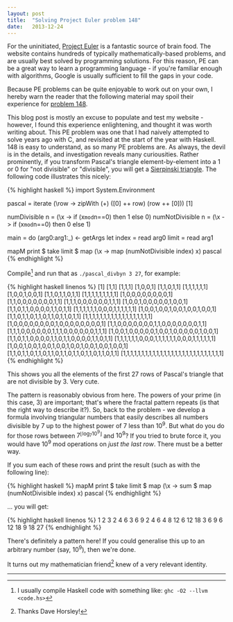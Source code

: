 ```yaml
---
layout: post
title:  "Solving Project Euler problem 148"
date:   2013-12-24
---
```


For the uninitiated, [Project Euler](projecteuler.net) is a fantastic source of brain food. The website contains hundreds of typically mathematically-based problems, and are usually best solved by programming solutions. For this reason, PE can be a great way to learn a programming language - if you're familiar enough with algorithms, Google is usually sufficient to fill the gaps in your code.

Because PE problems can be quite enjoyable to work out on your own, I hereby warn the reader that the following material may spoil their experience for [problem 148](http://projecteuler.net/problem=148).

This blog post is mostly an excuse to populate and test my website - however, I found this experience enlightening, and thought it was worth writing about. This PE problem was one that I had naively attempted to solve years ago with C, and revisited at the start of the year with Haskell. 148 is easy to understand, as so many PE problems are. As always, the devil is in the details, and investigation reveals many curiousities. Rather prominently, if you transform Pascal's triangle element-by-element into a 1 or 0 for "not divisible" or "divisible", you will get a [Sierpinski triangle](http://en.wikipedia.org/wiki/Sierpinski_triangle). The following code illustrates this nicely:

{% highlight haskell %}
import System.Environment

pascal = iterate (\row -> zipWith (+) ([0] ++ row) (row ++ [0])) [1]

numDivisible n = (\x -> if (x`mod`n==0) then 1 else 0)
numNotDivisible n = (\x -> if (x`mod`n==0) then 0 else 1)

main = do
  (arg0:arg1:_) <- getArgs
  let index = read arg0
      limit = read arg1

  mapM print $ take limit $ map (\x -> map (numNotDivisible index) x) pascal
{% endhighlight %}

Compile[^1] and run that as `./pascal_divbyn 3 27`, for example:

{% highlight haskell linenos %}
[1]
[1,1]
[1,1,1]
[1,0,0,1]
[1,1,0,1,1]
[1,1,1,1,1,1]
[1,0,0,1,0,0,1]
[1,1,0,1,1,0,1,1]
[1,1,1,1,1,1,1,1,1]
[1,0,0,0,0,0,0,0,0,1]
[1,1,0,0,0,0,0,0,0,1,1]
[1,1,1,0,0,0,0,0,0,1,1,1]
[1,0,0,1,0,0,0,0,0,1,0,0,1]
[1,1,0,1,1,0,0,0,0,1,1,0,1,1]
[1,1,1,1,1,1,0,0,0,1,1,1,1,1,1]
[1,0,0,1,0,0,1,0,0,1,0,0,1,0,0,1]
[1,1,0,1,1,0,1,1,0,1,1,0,1,1,0,1,1]
[1,1,1,1,1,1,1,1,1,1,1,1,1,1,1,1,1,1]
[1,0,0,0,0,0,0,0,0,1,0,0,0,0,0,0,0,0,1]
[1,1,0,0,0,0,0,0,0,1,1,0,0,0,0,0,0,0,1,1]
[1,1,1,0,0,0,0,0,0,1,1,1,0,0,0,0,0,0,1,1,1]
[1,0,0,1,0,0,0,0,0,1,0,0,1,0,0,0,0,0,1,0,0,1]
[1,1,0,1,1,0,0,0,0,1,1,0,1,1,0,0,0,0,1,1,0,1,1]
[1,1,1,1,1,1,0,0,0,1,1,1,1,1,1,0,0,0,1,1,1,1,1,1]
[1,0,0,1,0,0,1,0,0,1,0,0,1,0,0,1,0,0,1,0,0,1,0,0,1]
[1,1,0,1,1,0,1,1,0,1,1,0,1,1,0,1,1,0,1,1,0,1,1,0,1,1]
[1,1,1,1,1,1,1,1,1,1,1,1,1,1,1,1,1,1,1,1,1,1,1,1,1,1,1]
{% endhighlight %}

This shows you all the elements of the first 27 rows of Pascal's triangle that are not divisible by 3. Very cute.

The pattern is reasonably obvious from here. The powers of your prime (in this case, 3) are important; that's where the fractal pattern repeats (is that the right way to describe it?). So, back to the problem - we develop a formula involving triangular numbers that easily describes all numbers divisible by 7 up to the highest power of 7 less than $10^9$. But what do you do for those rows between $7^{\lfloor\log_{7}10^{9}\rfloor}$ and $10^9$? If you tried to brute force it, you would have $10^9$ mod operations on *just the last row*. There must be a better way.

If you sum each of these rows and print the result (such as with the following line):

{% highlight haskell %}
  mapM print $ take limit $ map (\x -> sum $ map (numNotDivisible index) x) pascal
{% endhighlight %}

... you will get:

{% highlight haskell linenos %}
1
2
3
2
4
6
3
6
9
2
4
6
4
8
12
6
12
18
3
6
9
6
12
18
9
18
27
{% endhighlight %}

There's definitely a pattern here! If you could generalise this up to an arbitrary number (say, $10^9$), then we're done.

It turns out my mathematician friend[^2] knew of a very relevant identity.

* * *
[^1]: I usually compile Haskell code with something like: `ghc -O2 --llvm <code.hs>`
[^2]: Thanks Dave Horsley!
